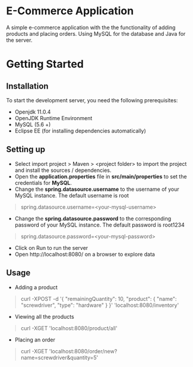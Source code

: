 # E-Commerce Application 

A simple e-commerce application with the the functionality of adding products and placing orders. Using MySQL for the database and Java for the server.

# Getting Started 
## Installation
To start the development server, you need the following prerequisites:
- Openjdk 11.0.4
- OpenJDK Runtime Environment
- MySQL (5.6 +)
- Eclipse EE (for installing dependencies automatically)

## Setting up
- Select import project > Maven > \<project folder\> to import the project and install the sources / dependencies.
- Open the **application.properties** file in **src/main/properties** to set the credentials for **MySQL**.
- Change the **spring.datasource.username** to the username of your MySQL instance. The default username is root
> spring.datasource.username=\<your-mysql-username\>

- Change the **spring.datasource.password** to the corresponding password of your MySQL instance. The default password is root1234
> spring.datasource.password=\<your-mysql-password\>

- Click on Run to run the server
- Open http://localhost:8080/ on a browser to explore data

## Usage
- Adding a product
> curl -XPOST -d '{
	"remainingQuantity": 10,
	"product": {
		"name": "screwdriver",
		"type": "hardware"
	}
}' 'localhost:8080/inventory'
- Viewing all the products
> curl -XGET 'localhost:8080/product/all'
- Placing an order
> curl -XGET 'localhost:8080/order/new?name=screwdriver&quantity=5'

